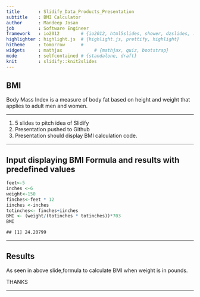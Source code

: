 ```yaml
---
title       : Slidify_Data_Products_Presentation
subtitle    : BMI Calculator
author      : Mandeep Josan
job         : Software Engineer
framework   : io2012        # {io2012, html5slides, shower, dzslides, ...}
highlighter : highlight.js  # {highlight.js, prettify, highlight}
hitheme     : tomorrow      # 
widgets     : mathjax            # {mathjax, quiz, bootstrap}
mode        : selfcontained # {standalone, draft}
knit        : slidify::knit2slides
---
```


## BMI 


Body Mass Index is a measure of body fat based on height and weight that applies to adult men and women.

--- 

1. 5 slides to pitch idea of Slidify
2. Presentation pushed to Github
3. Presentation should display BMI        calculation code.

---

##  Input displaying BMI Formula and results with predefined values 


```r
feet<-5
inches <-6
weight<-150
finches<-feet * 12
iinches <-inches
totinches<- finches+iinches
BMI <- (weight/(totinches * totinches))*703
BMI
```

```
## [1] 24.20799
```

---

## Results

As seen in above slide,formula to calculate BMI when weight is in pounds.

THANKS

---

